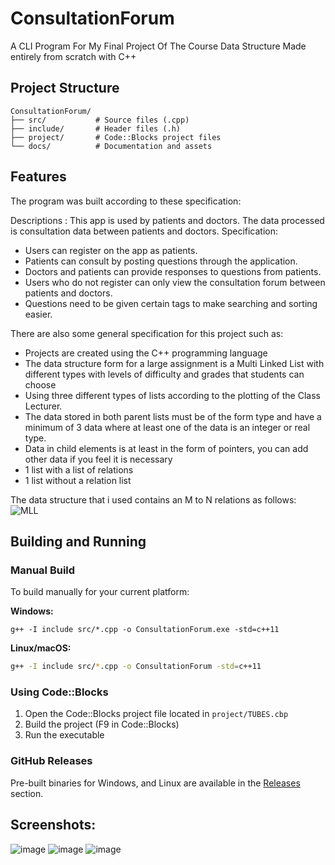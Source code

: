 # ConsultationForum
A CLI Program For My Final Project Of The Course Data Structure
Made entirely from scratch with C++

## Project Structure
```
ConsultationForum/
├── src/           # Source files (.cpp)
├── include/       # Header files (.h)
├── project/       # Code::Blocks project files
└── docs/          # Documentation and assets
```

## Features
The program was built according to these specification:

Descriptions : This app is used by patients and doctors. The data processed is consultation data between patients and doctors.
Specification:
- Users can register on the app as patients.
- Patients can consult by posting questions through the application.
- Doctors and patients can provide responses to questions from patients.
- Users who do not register can only view the consultation forum between patients and doctors.
- Questions need to be given certain tags to make searching and sorting easier.

There are also some general specification for this project such as:
- Projects are created using the C++ programming language
- The data structure form for a large assignment is a Multi Linked List with different types with levels of difficulty and grades that students can choose
- Using three different types of lists according to the plotting of the Class Lecturer.
- The data stored in both parent lists must be of the form type and have a minimum of 3 data where at least one of the data is an integer or real type.
- Data in child elements is at least in the form of pointers, you can add other data if you feel it is necessary
- 1 list with a list of relations
- 1 list without a relation list

The data structure that i used contains an M to N relations as follows:
![MLL](https://github.com/EkmalRey/ConsultationForum/assets/10165857/6c223336-7660-4220-8355-fc74b63e7658)

## Building and Running
### Manual Build
To build manually for your current platform:

**Windows:**
```batch
g++ -I include src/*.cpp -o ConsultationForum.exe -std=c++11
```

**Linux/macOS:**
```bash
g++ -I include src/*.cpp -o ConsultationForum -std=c++11
```

### Using Code::Blocks
1. Open the Code::Blocks project file located in `project/TUBES.cbp`
2. Build the project (F9 in Code::Blocks)
3. Run the executable

### GitHub Releases
Pre-built binaries for Windows, and Linux are available in the [Releases](../../releases) section.

## Screenshots:
![image](https://github.com/EkmalRey/ConsultationForum/assets/10165857/923e0344-6aad-422f-9546-5a925cfbd4c9)
![image](https://github.com/EkmalRey/ConsultationForum/assets/10165857/9be36639-2c47-4bcc-931e-7d8196ddcd45)
![image](https://github.com/EkmalRey/ConsultationForum/assets/10165857/042572d2-bddd-49d1-bcad-ba9eecb7e8be)
